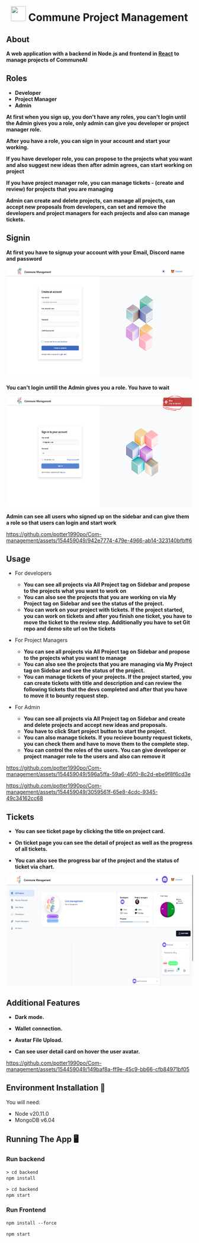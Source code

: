 <div position="absolute" align="center">
<h1 style=""><img src="./images/commune.gif" style="width:40px; height:40px;"/> Commune Project Management </h1>
</div>

## About
**A web application with a backend in Node.js and frontend in [React](https://reactjs.org) to
manage projects of CommuneAI**
 
## Roles
- **Developer**
- **Project Manager**
- **Admin**

**At first when you sign up, you don't have any roles, you can't login until the Admin gives you a role, only admin can give you developer or project manager role.**

**After you have a role, you can sign in your account and start your working.**

**If you have developer role, you can propose to the projects what you want and also suggest new ideas then after admin agrees, can start working on project**

**If you have project manager role, you can manage tickets - (create and review) for projects that you are managing**

**Admin can create and delete projects, can manage all projects, can accept new proposals from developers, can set and remove the developers and project managers for each projects and also can manage tickets.**
 
## Signin

**At first you have to signup your account with your Email, Discord name and password**

<img src="./images/sign-up.png" style="width:600px; height:300px;">

**You can't login untill the Admin gives you a role. You have to wait**

<img src="./images/user-not-allowed.png" style="width:600px; height:300px;">

**Admin can see all users who signed up on the sidebar and can give them a role so that users can login and start work**

https://github.com/potter1990po/Com-management/assets/154459049/942e7774-479e-4966-ab14-323140bfbff6


## Usage
 - For developers
    - **You can see all projects via All Project tag on Sidebar and propose to the projects what you want to work on**
    - **You can also see the projects that you are working on via My Project tag on Sidebar and see the status of the project.**
    - **You can work on your project with tickets. If the project started, you can work on tickets and after you finish one ticket, you have to move the ticket to the review step. Additionally you have to set Git repo and demo site url on the tickets**

 - For Project Managers
    - **You can see all projects via All Project tag on Sidebar and propose to the projects what you want to manage**
    - **You can also see the projects that you are managing via My Project tag on Sidebar and see the status of the project.**
    - **You can manage tickets of your projects. If the project started, you can create tickets with title and description and can review the following tickets that the devs completed and after that you have to move it to bounty request step.**

 - For Admin
    - **You can see all projects via All Project tag on Sidebar and create and delete projects and accept new ideas and proposals.**
    - **You have to click Start project button to start the project.**
    - **You can also manage tickets. If you recieve bounty request tickets, you can check them and have to move them to the complete step.**
    - **You can control the roles of the users. You can give developer or project manager role to the users and also can remove it**

https://github.com/potter1990po/Com-management/assets/154459049/596a5ffa-59a6-45f0-8c2d-ebe9f8f6cd3e


https://github.com/potter1990po/Com-management/assets/154459049/3059561f-65e8-4cdc-9345-49c34162cc68



## Tickets

  - **You can see ticket page by clicking the title on project card.**

  - **On ticket page you can see the detail of project as well as the progress of all tickets.**

  - **You can also see the progress bar of the project and the status of ticket via chart.**

<img src="./images/ticket.png" style="width:600px; height:300px;">


## Additional Features

  - **Dark mode.**

  - **Wallet connection.**

  - **Avatar File Upload.**

  - **Can see user detail card on hover the user avatar.**

https://github.com/potter1990po/Com-management/assets/154459049/149baf8a-ff9e-45c9-bb66-cfb84971bf05



## Environment Installation 📝

You will need:

- Node v20.11.0
- MongoDB v6.04
 
## Running The App 🖥️

### Run backend

```console
> cd backend
npm install
```

```console
> cd backend
npm start
```

### Run Frontend

```console
npm install --force
```
```console
npm start
```

